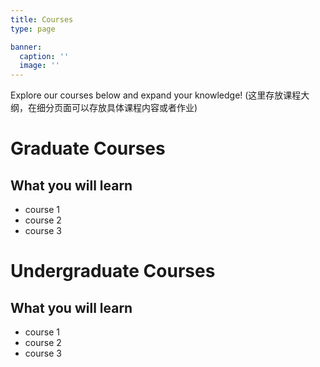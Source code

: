 ```yaml
---
title: Courses
type: page

banner:
  caption: ''
  image: ''
---
```


Explore our courses below and expand your knowledge!
(这里存放课程大纲，在细分页面可以存放具体课程内容或者作业)

# Graduate Courses
## What you will learn

- course 1
- course 2
- course 3


# Undergraduate Courses
## What you will learn

- course 1
- course 2
- course 3